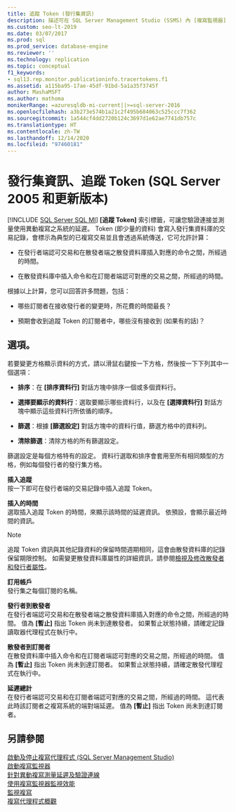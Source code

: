 ```yaml
---
title: 追蹤 Token (發行集資訊)
description: 描述可在 SQL Server Management Studio (SSMS) 內 [複寫監視器] 中的 [發行集資訊] 頁面上找到的 [追蹤 Token] 索引標籤。
ms.custom: seo-lt-2019
ms.date: 03/07/2017
ms.prod: sql
ms.prod_service: database-engine
ms.reviewer: ''
ms.technology: replication
ms.topic: conceptual
f1_keywords:
- sql13.rep.monitor.publicationinfo.tracertokens.f1
ms.assetid: a115ba95-17ae-45df-91bd-5a1a35f3745f
author: MashaMSFT
ms.author: mathoma
monikerRange: =azuresqldb-mi-current||>=sql-server-2016
ms.openlocfilehash: a3b273e574b1a21c2f495b684063c525ccc7f362
ms.sourcegitcommit: 1a544cf4dd2720b124c3697d1e62ae7741db757c
ms.translationtype: HT
ms.contentlocale: zh-TW
ms.lasthandoff: 12/14/2020
ms.locfileid: "97460181"
---
```

# <a name="publication-information-tracer-tokens-sql-server-2005-and-later"></a>發行集資訊、追蹤 Token (SQL Server 2005 和更新版本)
[!INCLUDE [SQL Server SQL MI](../../includes/applies-to-version/sql-asdbmi.md)]
  **[追蹤 Token]** 索引標籤，可讓您驗證連接並測量使用異動複寫之系統的延遲。 Token (即少量的資料) 會寫入發行集資料庫的交易記錄，會標示為典型的已複寫交易並且會透過系統傳送，它可允許計算：  
  
-   在發行者端認可交易和在散發者端之散發資料庫插入對應的命令之間，所經過的時間。  
  
-   在散發資料庫中插入命令和在訂閱者端認可對應的交易之間，所經過的時間。  
  
 根據以上計算，您可以回答許多問題，包括：  
  
-   哪些訂閱者在接收發行者的變更時，所花費的時間最長？  
  
-   預期會收到追蹤 Token 的訂閱者中，哪些沒有接收到 (如果有的話)？  
  
## <a name="options"></a>選項。  
 若要變更方格顯示資料的方式，請以滑鼠右鍵按一下方格，然後按一下下列其中一個選項：  
  
-   **排序**：在 **[排序資料行]** 對話方塊中排序一個或多個資料行。  
  
-   **選擇要顯示的資料行**：選取要顯示哪些資料行，以及在 **[選擇資料行]** 對話方塊中顯示這些資料行所依循的順序。  
  
-   **篩選**：根據 **[篩選設定]** 對話方塊中的資料行值，篩選方格中的資料列。  
  
-   **清除篩選**：清除方格的所有篩選設定。  
  
 篩選設定是每個方格特有的設定。 資料行選取和排序會套用至所有相同類型的方格，例如每個發行者的發行集方格。  
  
 **插入追蹤**  
 按一下即可在發行者端的交易記錄中插入追蹤 Token。  
  
 **插入的時間**  
 選取插入追蹤 Token 的時間，來顯示該時間的延遲資訊。 依預設，會顯示最近時間的資訊。  
  
> [!NOTE]  
>  追蹤 Token 資訊與其他記錄資料的保留時間週期相同，這會由散發資料庫的記錄保留期限控制。 如需變更散發資料庫屬性的詳細資訊，請參閱[檢視及修改散發者和發行者屬性](../../relational-databases/replication/view-and-modify-distributor-and-publisher-properties.md)。  
  
 **訂用帳戶**  
 發行集之每個訂閱的名稱。  
  
 **發行者到散發者**  
 在發行者端認可交易和在散發者端之散發資料庫插入對應的命令之間，所經過的時間。 值為 **[暫止]** 指出 Token 尚未到達散發者。 如果暫止狀態持續，請確定記錄讀取器代理程式在執行中。  
  
 **散發者到訂閱者**  
 在散發資料庫中插入命令和在訂閱者端認可對應的交易之間，所經過的時間。 值為 **[暫止]** 指出 Token 尚未到達訂閱者。 如果暫止狀態持續，請確定散發代理程式在執行中。  
  
 **延遲總計**  
 在發行者端認可交易和在訂閱者端認可對應的交易之間，所經過的時間。 這代表此時該訂閱者之複寫系統的端對端延遲。 值為 **[暫止]** 指出 Token 尚未到達訂閱者。  
  
## <a name="see-also"></a>另請參閱  
 [啟動及停止複寫代理程式 &#40;SQL Server Management Studio&#41;](../../relational-databases/replication/agents/start-and-stop-a-replication-agent-sql-server-management-studio.md)   
 [啟動複寫監視器](../../relational-databases/replication/monitor/start-the-replication-monitor.md)   
 [針對異動複寫測量延遲及驗證連線](../../relational-databases/replication/monitor/measure-latency-and-validate-connections-for-transactional-replication.md)   
 [使用複寫監視器監視效能](../../relational-databases/replication/monitor/monitor-performance-with-replication-monitor.md)   
 [監視複寫](../../relational-databases/replication/monitor/monitoring-replication.md)   
 [複寫代理程式概觀](../../relational-databases/replication/agents/replication-agents-overview.md)  
  
  
